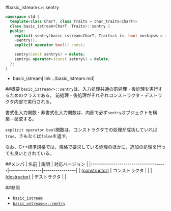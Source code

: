 #basic_istream<>::sentry
```cpp
namespace std {
  template<class CharT, class Traits = char_traits<CharT>>
  class basic_istream<CharT, Traits>::sentry {
  public:
    explicit sentry(basic_istream<CharT, Traits>& is, bool noskipws = false);
    ~sentry();
    explicit operator bool() const;

    sentry(const sentry&) = delete;
    sentry& operator=(const setnry&) = delete;
  };
}
```
* basic_istream[link ../basic_istream.md]

##概要
`basic_istream<>::sentry`は、入力処理共通の前処理・後処理を実行するためのクラスである。
前処理・後処理がそれぞれコンストラクタ・デストラクタ内部で実行される。

書式化入力関数・非書式化入力関数は、内部で必ず`sentry`オブジェクトを構築・破棄する。

`explicit operator bool`関数は、コンストラクタでの処理が成功していれば`true`、さもなくば`false`を返す。

なお、C++標準規格では、規格で要求している処理のほかに、追加の処理を行っても良いとされている。

##メンバ
| 名前                                | 説明           | 対応バージョン |
|-------------------------------------|----------------|----------------|
| [(constructor)](sentry//op_constructor.md) | コンストラクタ |                |
| [(destructor)](sentry//op_destructor.md) | デストラクタ   |                |

##参照

- [`basic_istream`](../basic_istream.md)
- [`basic_ostream<>::sentry`](../../ostream/basic_ostream/sentry.md)
